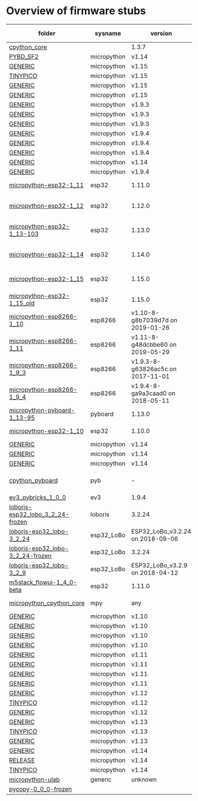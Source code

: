 # Overview of firmware stubs 

| folder | sysname | version |  machine | # stubs | stubber version 
|--------|---------|---------|----------|---------|----------------
| [cpython_core](./stubs/cpython_core)|  | 1.3.7 | common | 24 | 1.3.7 
| [PYBD_SF2](./stubs/micropython-1_14-frozen/stm32/PYBD_SF2)| micropython | v1.14 | micropython | 7 | 1.3.7 
| [GENERIC](./stubs/micropython-1_15-frozen/esp32/GENERIC)| micropython | v1.15 | micropython | 5 | 1.3.7 
| [TINYPICO](./stubs/micropython-1_15-frozen/esp32/TINYPICO)| micropython | v1.15 | micropython | 2 | 1.3.7 
| [GENERIC](./stubs/micropython-1_15-frozen/esp8266/GENERIC)| micropython | v1.15 | micropython | 7 | 1.3.7 
| [GENERIC](./stubs/micropython-1_15-frozen/rp2/GENERIC)| micropython | v1.15 | micropython | 2 | 1.3.7 
| [GENERIC](./stubs/micropython-1_9_3-frozen/esp8266/GENERIC)| micropython | v1.9.3 | micropython | 15 | 1.3.7 
| [GENERIC](./stubs/micropython-1_9_3-frozen/stm32/GENERIC)| micropython | v1.9.3 | micropython | 3 | 1.3.7 
| [GENERIC](./stubs/micropython-1_9_3-frozen/unix/GENERIC)| micropython | v1.9.3 | micropython | 2 | 1.3.7 
| [GENERIC](./stubs/micropython-1_9_4-frozen/esp32/GENERIC)| micropython | v1.9.4 | micropython | 16 | 1.3.7 
| [GENERIC](./stubs/micropython-1_9_4-frozen/esp8266/GENERIC)| micropython | v1.9.4 | micropython | 15 | 1.3.7 
| [GENERIC](./stubs/micropython-1_9_4-frozen/stm32/GENERIC)| micropython | v1.9.4 | micropython | 4 | 1.3.7 
| [GENERIC](./stubs/micropython-1_14-frozen/stm32/GENERIC)| micropython | v1.14 | micropython | 4 | 1.3.7 
| [GENERIC](./stubs/micropython-1_9_4-frozen/unix/GENERIC)| micropython | v1.9.4 | micropython | 2 | 1.3.7 
| [micropython-esp32-1_11](./stubs/micropython-esp32-1_11)| esp32 | 1.11.0 | ESP32 module with ESP32 | 65 | 1.3.2 
| [micropython-esp32-1_12](./stubs/micropython-esp32-1_12)| esp32 | 1.12.0 | ESP32 module (spiram) with ESP32 | 66 | 1.3.2 
| [micropython-esp32-1_13-103](./stubs/micropython-esp32-1_13-103)| esp32 | 1.13.0 | ESP32 module (spiram) with ESP32 | 70 | 1.3.4 
| [micropython-esp32-1_14](./stubs/micropython-esp32-1_14)| esp32 | 1.14.0 | ESP32 module (spiram) with ESP32 | 75 | 1.3.9 
| [micropython-esp32-1_15](./stubs/micropython-esp32-1_15)| esp32 | 1.15.0 | ESP32 module (spiram) with ESP32 | 72 | 1.3.11 
| [micropython-esp32-1_15_old](./stubs/micropython-esp32-1_15_old)| esp32 | 1.15.0 | ESP32 module with ESP32 | 72 | 1.3.9 
| [micropython-esp8266-1_10](./stubs/micropython-esp8266-1_10)| esp8266 | v1.10-8-g8b7039d7d on 2019-01-26 | ESP module with ESP8266 | 67 | 1.1.0 
| [micropython-esp8266-1_11](./stubs/micropython-esp8266-1_11)| esp8266 | v1.11-8-g48dcbbe60 on 2019-05-29 | ESP module with ESP8266 | 65 | 1.1.0 
| [micropython-esp8266-1_9_3](./stubs/micropython-esp8266-1_9_3)| esp8266 | v1.9.3-8-g63826ac5c on 2017-11-01 | ESP module with ESP8266 | 57 | 1.1.2 
| [micropython-esp8266-1_9_4](./stubs/micropython-esp8266-1_9_4)| esp8266 | v1.9.4-8-ga9a3caad0 on 2018-05-11 | ESP module with ESP8266 | 43 | 1.1.2 
| [micropython-pyboard-1_13-95](./stubs/micropython-pyboard-1_13-95)| pyboard | 1.13.0 | PYBv1.1 with STM32F405RG | 47 | 1.3.4 
| [micropython-esp32-1_10](./stubs/micropython-esp32-1_10)| esp32 | 1.10.0 | ESP32 module with ESP32 | 65 | 1.3.2 
| [GENERIC](./stubs/micropython-1_14-frozen/rp2/GENERIC)| micropython | v1.14 | micropython | 2 | 1.3.7 
| [GENERIC](./stubs/micropython-1_14-frozen/GENERIC)| micropython | v1.14 | micropython | 9 | 1.3.7 
| [GENERIC](./stubs/micropython-1_14-frozen/esp8266/GENERIC)| micropython | v1.14 | micropython | 18 | 1.3.7 
| [cpython_pyboard](./stubs/cpython_pyboard)| pyb | - | micropython-pyb by Daryl Schults | 1 | manual 
| [ev3_pybricks_1_0_0](./stubs/ev3_pybricks_1_0_0)| ev3 | 1.9.4 | ev3 | 80 | 1.3.2 
| [loboris-esp32_lobo_3_2_24-frozen](./stubs/loboris-esp32_lobo_3_2_24-frozen)| loboris | 3.2.24 | loboris | 17 | 1.3.7 
| [loboris-esp32_lobo-3_2_24](./stubs/loboris-esp32_lobo-3_2_24)| esp32_LoBo | ESP32_LoBo_v3.2.24 on 2018-09-06 | ESP32 board with ESP32 | 68 | 1.0.0 
| [loboris-esp32_lobo-3_2_24-frozen](./stubs/loboris-esp32_lobo-3_2_24-frozen)| esp32_LoBo | 3.2.24 | included frozen modules | 0 | manual 
| [loboris-esp32_lobo-3_2_9](./stubs/loboris-esp32_lobo-3_2_9)| esp32_LoBo | ESP32_LoBo_v3.2.9 on 2018-04-12 | ESP32 board with ESP32 | 68 | 1.1.2 
| [m5stack_flowui-1_4_0-beta](./stubs/m5stack_flowui-1_4_0-beta)| esp32 | 1.11.0 | ESP32 module with ESP32 | 129 | 1.3.1 
| [micropython_cpython_core](./stubs/micropython_cpython_core)| mpy | any | cpython core patchfiles | 22 | manual 
| [GENERIC](./stubs/micropython-1_10-frozen/esp32/GENERIC)| micropython | v1.10 | micropython | 16 | 1.3.7 
| [GENERIC](./stubs/micropython-1_10-frozen/esp8266/GENERIC)| micropython | v1.10 | micropython | 15 | 1.3.7 
| [GENERIC](./stubs/micropython-1_10-frozen/stm32/GENERIC)| micropython | v1.10 | micropython | 4 | 1.3.7 
| [GENERIC](./stubs/micropython-1_10-frozen/unix/GENERIC)| micropython | v1.10 | micropython | 2 | 1.3.7 
| [GENERIC](./stubs/micropython-1_11-frozen/esp32/GENERIC)| micropython | v1.11 | micropython | 16 | 1.3.7 
| [GENERIC](./stubs/micropython-1_11-frozen/esp8266/GENERIC)| micropython | v1.11 | micropython | 15 | 1.3.7 
| [GENERIC](./stubs/micropython-1_11-frozen/stm32/GENERIC)| micropython | v1.11 | micropython | 4 | 1.3.7 
| [GENERIC](./stubs/micropython-1_11-frozen/unix/GENERIC)| micropython | v1.11 | micropython | 2 | 1.3.7 
| [GENERIC](./stubs/micropython-1_12-frozen/esp32/GENERIC)| micropython | v1.12 | micropython | 14 | 1.3.7 
| [TINYPICO](./stubs/micropython-1_12-frozen/esp32/TINYPICO)| micropython | v1.12 | micropython | 16 | 1.3.7 
| [GENERIC](./stubs/micropython-1_12-frozen/esp8266/GENERIC)| micropython | v1.12 | micropython | 15 | 1.3.7 
| [GENERIC](./stubs/micropython-1_13-frozen/esp32/GENERIC)| micropython | v1.13 | micropython | 14 | 1.3.7 
| [TINYPICO](./stubs/micropython-1_13-frozen/esp32/TINYPICO)| micropython | v1.13 | micropython | 16 | 1.3.7 
| [GENERIC](./stubs/micropython-1_13-frozen/esp8266/GENERIC)| micropython | v1.13 | micropython | 18 | 1.3.7 
| [GENERIC](./stubs/micropython-1_14-frozen/esp32/GENERIC)| micropython | v1.14 | micropython | 14 | 1.3.7 
| [RELEASE](./stubs/micropython-1_14-frozen/esp32/RELEASE)| micropython | v1.14 | micropython | 16 | 1.3.7 
| [TINYPICO](./stubs/micropython-1_14-frozen/esp32/TINYPICO)| micropython | v1.14 | micropython | 16 | 1.3.7 
| [micropython-ulab](./stubs/micropython-ulab)| generic | unknown | generic | 9 | 1.3.7 
| [pycopy-0_0_0-frozen](./stubs/pycopy-0_0_0-frozen)|  |  |  | -1 |  
